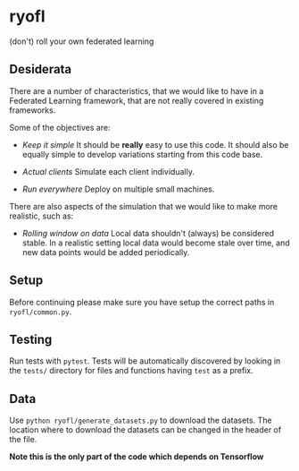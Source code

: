 # ryofl
(don't) roll your own federated learning


## Desiderata

There are a number of characteristics, that we would like to have in a Federated
Learning framework, that are not really covered in existing frameworks.

Some of the objectives are:

 - *Keep it simple* It should be **really** easy to use this code. It should
   also be equally simple to develop variations starting from this code base.

 - *Actual clients* Simulate each client individually.

 - *Run everywhere* Deploy on multiple small machines.

There are also aspects of the simulation that we would like to make more
realistic, such as:

 - *Rolling window on data* Local data shouldn't (always) be considered stable.
   In a realistic setting local data would become stale over time, and new data
   points would be added periodically.


## Setup

Before continuing please make sure you have setup the correct paths in
`ryofl/common.py`.

## Testing

Run tests with `pytest`.
Tests will be automatically discovered by looking in the `tests/` directory for
files and functions having `test` as a prefix.

## Data

Use `python ryofl/generate_datasets.py` to download the datasets. The location
where to download the datasets can be changed in the header of the file. 

**Note this is the only part of the code which depends on Tensorflow**


